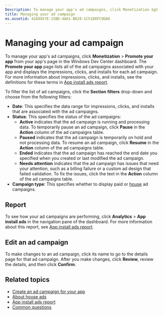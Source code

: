 ```yaml
---
Description: To manage your app's ad campaigns, click Monetization &gt; Promote your app from your app's page in the Windows Dev Center dashboard.
title: Managing your ad campaign
ms.assetid: 42A9457E-15BD-4A61-B828-1C51D0FC9DA0
---
```


# Managing your ad campaign


To manage your app's ad campaigns, click **Monetization** &gt; **Promote your app** from your app's page in the Windows Dev Center dashboard. The **Promote your app** page lists all of the ad campaigns associated with your app and displays the impressions, clicks, and installs for each ad campaign. For more information about impressions, clicks, and installs, see the definitions for these terms in [App install ads report](app-install-ads-reports.md).

To filter the list of ad campaigns, click the **Section filters** drop-down and choose from the following filters:

-   **Date**: This specifies the data range for impressions, clicks, and installs that are associated with the ad campaigns.
-   **Status**: This specifies the status of the ad campaigns:
    -   **Active** indicates that the ad campaign is running and processing data. To temporarily pause an ad campaign, click **Pause** in the **Action** column of the ad campaigns table.
    -   **Paused** indicates that the ad campaign is temporarily on hold and not processing data. To resume an ad campaign, click **Resume** in the **Action** column of the ad campaigns table.
    -   **Ended** indicates that the ad campaign has reached the end date you specified when you created or last modified the ad campaign.
    -   **Needs attention** indicates that the ad campaign has issues that need your attention, such as a billing failure or a custom ad design that failed validation. To fix the issues, click the text in the **Action** column of the ad campaigns table.
-   **Campaign type**: This specifies whether to display paid or [house](about-house-ads.md) ad campaigns.

## Report


To see how your ad campaigns are performing, click **Analytics** &gt; **App install ads** in the navigation pane of the dashboard. For more information about this report, see [App install ads report](app-install-ads-reports.md).

## Edit an ad campaign


To make changes to an ad campaign, click its name to go to the details page for that ad campaign. After you make changes, click **Review**, review the details, and then click **Confirm**.

## Related topics


* [Create an ad campaign for your app](create-an-ad-campaign-for-your-app.md)
* [About house ads](about-house-ads.md)
* [App install ads report](app-install-ads-reports.md)
* [Common questions](common-questions.md)
 

 






<!--HONumber=Jun16_HO1-->


